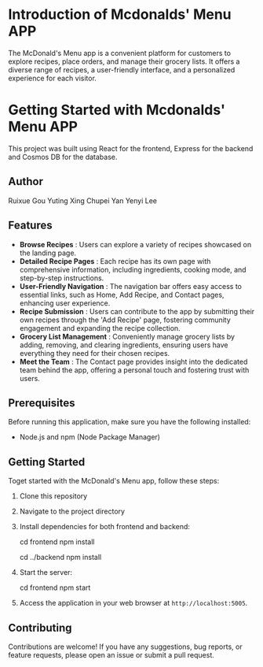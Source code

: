 # Introduction of Mcdonalds' Menu APP

The McDonald's Menu app is a convenient platform for customers to explore recipes, place orders, and manage their grocery lists. It offers a diverse range of recipes, a user-friendly interface, and a personalized experience for each visitor.

# Getting Started with Mcdonalds' Menu APP

This project was built using React for the frontend, Express for the backend and Cosmos DB for the database.

## Author

Ruixue Gou
Yuting Xing
Chupei Yan
Yenyi Lee

## Features

* **Browse Recipes** : Users can explore a variety of recipes showcased on the landing page.
* **Detailed Recipe Pages** : Each recipe has its own page with comprehensive information, including ingredients, cooking mode, and step-by-step instructions.
* **User-Friendly Navigation** : The navigation bar offers easy access to essential links, such as Home, Add Recipe, and Contact pages, enhancing user experience.
* **Recipe Submission** : Users can contribute to the app by submitting their own recipes through the 'Add Recipe' page, fostering community engagement and expanding the recipe collection.
* **Grocery List Management** : Conveniently manage grocery lists by adding, removing, and clearing ingredients, ensuring users have everything they need for their chosen recipes.
* **Meet the Team** : The Contact page provides insight into the dedicated team behind the app, offering a personal touch and fostering trust with users.

## Prerequisites

Before running this application, make sure you have the following installed:

- Node.js and npm (Node Package Manager)

## Getting Started

Toget started with the McDonald's Menu app, follow these steps:

1. Clone this repository
2. Navigate to the project directory
3. Install dependencies for both frontend and backend:

   cd frontend
   npm install

   cd ../backend
   npm install
4. Start the server:

   cd frontend
   npm start
5. Access the application in your web browser at `http://localhost:5005`.

## Contributing

Contributions are welcome! If you have any suggestions, bug reports, or feature requests, please open an issue or submit a pull request.
